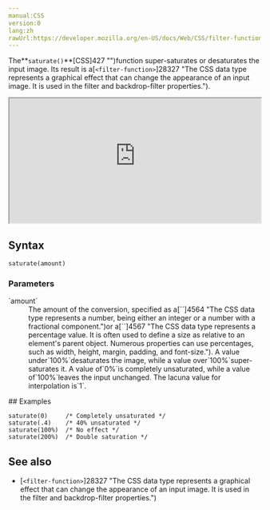 ```yaml
---
manual:CSS
version:0
lang:zh
rawUrl:https://developer.mozilla.org/en-US/docs/Web/CSS/filter-function/saturate
---
```






The**`saturate()`**[CSS]427 "")function super-saturates or desaturates the input image. Its result is a[`<filter-function>`]28327 "The <filter-function> CSS data type represents a graphical effect that can change the appearance of an input image. It is used in the filter and backdrop-filter properties.").

<iframe src='https://interactive-examples.mdn.mozilla.net/pages/css/function-saturate.html' width='100%' height='250'></iframe>

## Syntax<a name="Syntax"></a>

```
saturate(amount)
```

### Parameters<a name="Parameters"></a>
<dl><dt id=''>`amount`</dt><dd>The amount of the conversion, specified as a[`<number>`]4564 "The <number> CSS data type represents a number, being either an integer or a number with a fractional component.")or a[`<percentage>`]4567 "The <percentage> CSS data type represents a percentage value. It is often used to define a size as relative to an element's parent object. Numerous properties can use percentages, such as width, height, margin, padding, and font-size."). A value under`100%`desaturates the image, while a value over`100%`super-saturates it. A value of`0%`is completely unsaturated, while a value of`100%`leaves the input unchanged. The lacuna value for interpolation is`1`.</dd></dl>
## Examples<a name="Examples"></a>

```
saturate(0)     /* Completely unsaturated */
saturate(.4)    /* 40% unsaturated */
saturate(100%)  /* No effect */
saturate(200%)  /* Double saturation */
```

## See also<a name="See_also"></a>

* [`<filter-function>`]28327 "The <filter-function> CSS data type represents a graphical effect that can change the appearance of an input image. It is used in the filter and backdrop-filter properties.")



